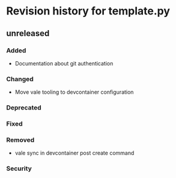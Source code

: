 # Revision history for template.py

## unreleased

### Added

- Documentation about git authentication

### Changed

- Move vale tooling to devcontainer configuration

### Deprecated

### Fixed

### Removed

- vale sync in devcontainer post create command

### Security
